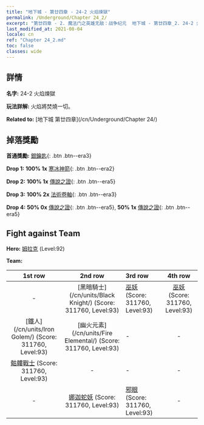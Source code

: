 ```yaml
---
title: "地下城 - 第廿四章 - 24-2 火焰煉獄"
permalink: /Underground/Chapter 24_2/
excerpt: "第廿四章 - 2. 魔法门之英雄无敌：战争纪元  地下城 - 第廿四章_2. 24-2 火焰煉獄"
last_modified_at: 2021-08-04
locale: cn
ref: "Chapter 24_2.md"
toc: false
classes: wide
---
```


## 詳情

 **名字:** 24-2 火焰煉獄

 **玩法詳解:**       火焰將焚燒一切。

 **Related to:** [地下城 第廿四章](/cn/Underground/Chapter 24/)

## 掉落獎勵

 **首通獎勵:** [銀鑰匙](/cn/Items/con_693/){: .btn .btn--era3}

 **Drop 1:** **100% 1x** [寒冰神箭](/cn/Items/her_431/){: .btn .btn--era2}

 **Drop 2:** **100% 1x** [傳說之證](/cn/Items/mat_88/){: .btn .btn--era5}

 **Drop 3:** **100% 2x** [法術卷軸](/cn/Items/con_694/){: .btn .btn--era3}

 **Drop 4:** **50% 0x** [傳說之證](/cn/Items/mat_81/){: .btn .btn--era5}, **50% 1x** [傳說之證](/cn/Items/mat_81/){: .btn .btn--era5}


## Fight against Team
 **Hero:** [姆拉克](/cn/heroes/Mullich/) (Level:92)

 **Team:**


  | 1st row | 2nd row | 3rd row | 4th row |
  |:----:|:----:|:----|:----:|
  | - | [黑暗騎士](/cn/units/Black Knight/) (Score: 311760, Level:93)  | [巫妖](/cn/units/Lich/) (Score: 311760, Level:93)  | [巫妖](/cn/units/Lich/) (Score: 311760, Level:93)  |
  | [鐵人](/cn/units/Iron Golem/) (Score: 311760, Level:93)  | [幽火元素](/cn/units/Fire Elemental/) (Score: 311760, Level:93)  | - | - |
  | [骷髏戰士](/cn/units/Skeleton/) (Score: 311760, Level:93)  | - | - | - |
  | - | [娜迦蛇妖](/cn/units/Naga/) (Score: 311760, Level:93)  | [邪眼](/cn/units/Beholder/) (Score: 311760, Level:93)  | - |


